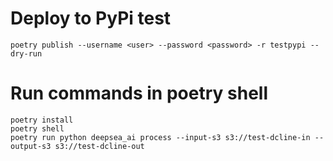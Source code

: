 # Deploy to PyPi test

```shell
poetry publish --username <user> --password <password> -r testpypi --dry-run
```

# Run commands in poetry shell

```shell
poetry install
poetry shell
poetry run python deepsea_ai process --input-s3 s3://test-dcline-in --output-s3 s3://test-dcline-out
```